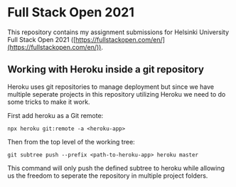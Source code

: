 # Full Stack Open 2021

This repository contains my assignment submissions for Helsinki University Full Stack Open 2021 ([https://fullstackopen.com/en/](https://fullstackopen.com/en/)).

## Working with Heroku inside a git repository

Heroku uses git repositories to manage deployment but since we have multiple seperate projects in this repository utilizing Heroku we need to do some tricks to make it work.

First add heroku as a Git remote:

    npx heroku git:remote -a <heroku-app>


Then from the top level of the working tree:

    git subtree push --prefix <path-to-heroku-app> heroku master

This command will only push the defined subtree to heroku while allowing us the freedom to seperate the repository in multiple project folders.
